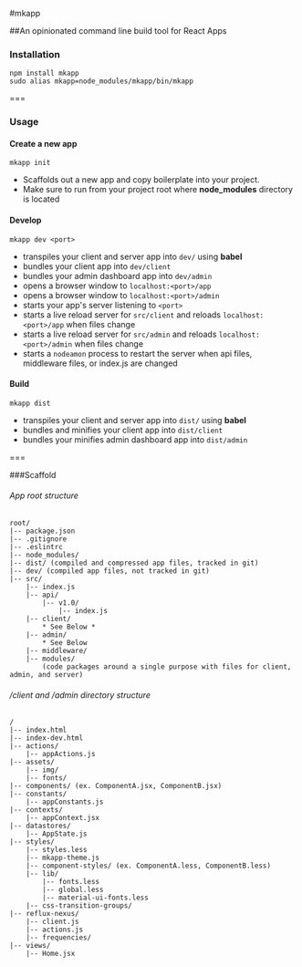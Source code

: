#mkapp

##An opinionated command line build tool for React Apps

### Installation

	npm install mkapp
	sudo alias mkapp=node_modules/mkapp/bin/mkapp

===

### Usage

#### Create a new app

`mkapp init`

- Scaffolds out a new app and copy boilerplate into your project.
- Make sure to run from your project root where __node_modules__ directory is located


		
#### Develop

`mkapp dev <port>`

- transpiles your client and server app into `dev/` using **babel**
- bundles your client app into `dev/client`
- bundles your admin dashboard app into `dev/admin`
- opens a browser window to `localhost:<port>/app`
- opens a browser window to `localhost:<port>/admin`
- starts your app's server listening to `<port>`
- starts a live reload server for `src/client` and reloads `localhost:<port>/app` when files change
- starts a live reload server for `src/admin` and reloads `localhost:<port>/admin` when files change
- starts a `nodeamon` process to restart the server when api files, middleware files, or index.js are changed

#### Build

`mkapp dist`

- transpiles your client and server app into `dist/` using **babel** 
- bundles and minifies your client app into `dist/client`
- bundles your minifies admin dashboard app into `dist/admin`


===

###Scaffold

###### App root structure

	root/
	|-- package.json
	|-- .gitignore
	|-- .eslintrc
	|-- node_modules/
	|-- dist/ (compiled and compressed app files, tracked in git)
	|-- dev/ (compiled app files, not tracked in git)
	|-- src/
		|-- index.js
		|-- api/
			|-- v1.0/
				|-- index.js			
		|-- client/
			* See Below *
		|-- admin/
			* See Below
		|-- middleware/
		|-- modules/
			(code packages around a single purpose with files for client, admin, and server)
		

###### /client and /admin directory structure

	/
	|-- index.html
	|-- index-dev.html
	|-- actions/
		|-- appActions.js
	|-- assets/
		|-- img/
		|-- fonts/
	|-- components/ (ex. ComponentA.jsx, ComponentB.jsx)
	|-- constants/
		|-- appConstants.js
	|-- contexts/
		|-- appContext.jsx
	|-- datastores/
		|-- AppState.js
	|-- styles/
		|-- styles.less
		|-- mkapp-theme.js
		|-- component-styles/ (ex. ComponentA.less, ComponentB.less)
		|-- lib/
			|-- fonts.less
			|-- global.less
			|-- material-ui-fonts.less
		|-- css-transition-groups/
	|-- reflux-nexus/
		|-- client.js
		|-- actions.js
		|-- frequencies/
	|-- views/
		|-- Home.jsx		
			
				
				
				
				
					
					
					
 

